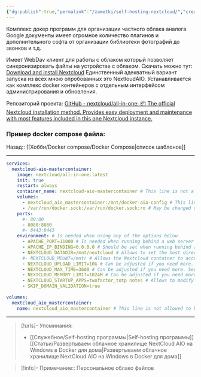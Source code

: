 ```yaml
---
{"dg-publish":true,"permalink":"/zametki/self-hosting-nextcloud/","created":"2024-07-03 23:30","updated":"2024-09-24T22:49:54+03:00"}
---
```


Комплекс докер программ для организации частного облака аналога Google документы имеет огромное количество плагинов и дополнительного софта от организации библиотеки фотографий до звонков и т.д.

Имеет WebDav клиент для работы с облаком который позволяет синхронизировать файлы на устройстве с облаком. Скачать можно тут: [Download and install Nextcloud](https://nextcloud.com/install/)
Единственный адекватный вариант запуска из всех мною опробованных это NextloudAIO. Устанавливается как комплекс docker контейнеров с отдельным интерфейсом администрирования и обновления. 

Репозиторий проекта: [GitHub - nextcloud/all-in-one: 📦 The official Nextcloud installation method. Provides easy deployment and maintenance with most features included in this one Nextcloud instance.](https://github.com/nextcloud/all-in-one)

### Пример docker compose файла:

<div class="transclusion internal-embed is-loaded"><div class="markdown-embed">




Назад:: [[Хобби/Docker compose/Docker Compose\|список шаблонов]]

---

```yaml
services:
  nextcloud-aio-mastercontainer:
    image: nextcloud/all-in-one:latest
    init: true
    restart: always
    container_name: nextcloud-aio-mastercontainer # This line is not allowed to be changed as otherwise AIO will not work correctly
    volumes:
      - nextcloud_aio_mastercontainer:/mnt/docker-aio-config # This line is not allowed to be changed as otherwise the built-in backup solution will not work
      - /var/run/docker.sock:/var/run/docker.sock:ro # May be changed on macOS, Windows or docker rootless. See the applicable documentation. If adjusting, don't forget to also set 'WATCHTOWER_DOCKER_SOCKET_PATH'!
    ports:
      #- 80:80
      - 8080:8080
      #- 8443:8443
    environment: # Is needed when using any of the options below
      - APACHE_PORT=11000 # Is needed when running behind a web server or reverse proxy (like Apache, Nginx, Cloudflare Tunnel and else). See https://github.com/nextcloud/all-in-one/blob/main/reverse-proxy.md
      - APACHE_IP_BINDING=0.0.0.0 # Should be set when running behind a web server or reverse proxy (like Apache, Nginx, Cloudflare Tunnel and else) that is running on the same host. See https://github.com/nextcloud/all-in-one/blob/main/reverse-proxy.md
      - NEXTCLOUD_DATADIR=/mnt/nextcloud # Allows to set the host directory for Nextcloud's datadir. ⚠️⚠️⚠️ Warning: do not set or adjust this value after the initial Nextcloud installation is done! See https://github.com/nextcloud/all-in-one#how-to-change-the-default-location-of-nextclouds-datadir
      #- NEXTCLOUD_MOUNT=/mnt/ # Allows the Nextcloud container to access the chosen directory on the host. See https://github.com/nextcloud/all-in-one#how-to-allow-the-nextcloud-container-to-access-directories-on-the-host
      - NEXTCLOUD_UPLOAD_LIMIT=10G # Can be adjusted if you need more. See https://github.com/nextcloud/all-in-one#how-to-adjust-the-upload-limit-for-nextcloud
      - NEXTCLOUD_MAX_TIME=3600 # Can be adjusted if you need more. See https://github.com/nextcloud/all-in-one#how-to-adjust-the-max-execution-time-for-nextcloud
      - NEXTCLOUD_MEMORY_LIMIT=1024M # Can be adjusted if you need more. See https://github.com/nextcloud/all-in-one#how-to-adjust-the-php-memory-limit-for-nextcloud
      - NEXTCLOUD_STARTUP_APPS=twofactor_totp notes # Allows to modify the Nextcloud apps that are installed on starting AIO the first time. See https://github.com/nextcloud/all-in-one#how-to-change-the-nextcloud-apps-that-are-installed-on-the-first-startup
      - SKIP_DOMAIN_VALIDATION=true
      
volumes:
  nextcloud_aio_mastercontainer:
    name: nextcloud_aio_mastercontainer # This line is not allowed to be changed as otherwise the built-in backup solution will not work
```

</div></div>


---
> [!urls]- Упоминания:
> - [[Служебное/Self-hosting программы\|Self-hosting программы]]
> [[Статьи/Развертываем облачное хранилище NextCloud AIO на Windows в Docker для дома\|Развертываем облачное хранилище NextCloud AIO на Windows в Docker для дома]]

> [!info]-
> Примечание:: Персональное облако файлов
